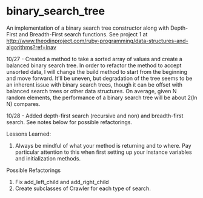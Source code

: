 # binary_search_tree
An implementation of a binary search tree constructor along with Depth-First and Breadth-First search functions. See project 1 at http://www.theodinproject.com/ruby-programming/data-structures-and-algorithms?ref=lnav

10/27 - Created a method to take a sorted array of values and create a balanced binary search tree. In order to refactor the method to accept unsorted data, I will change the build method to start from the beginning and move forward. It'll be uneven, but degradation of the tree seems to be an inherent issue with binary search trees, though it can be offset with balanced search trees or other data structures. On average, given N random elements, the performance of a binary search tree will be about 2(ln N) compares.

10/28 - Added depth-first search (recursive and non) and breadth-first search. See notes below for possible refactorings.

Lessons Learned:
1) Always be mindful of what your method is returning and to where. Pay particular attention to this when first setting up your instance variables and initialization methods.


Possible Refactorings
1) Fix add_left_child and add_right_child
2) Create subclasses of Crawler for each type of search.
